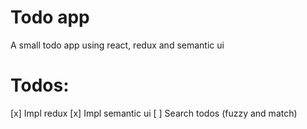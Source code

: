 # Todo app
A small todo app using react, redux and semantic ui

# Todos:
[x] Impl redux
[x] Impl semantic ui
[ ] Search todos (fuzzy and match)